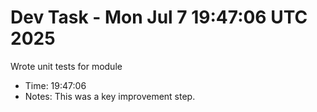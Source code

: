 # Dev Task - Mon Jul  7 19:47:06 UTC 2025
Wrote unit tests for module
- Time: 19:47:06
- Notes: This was a key improvement step.

